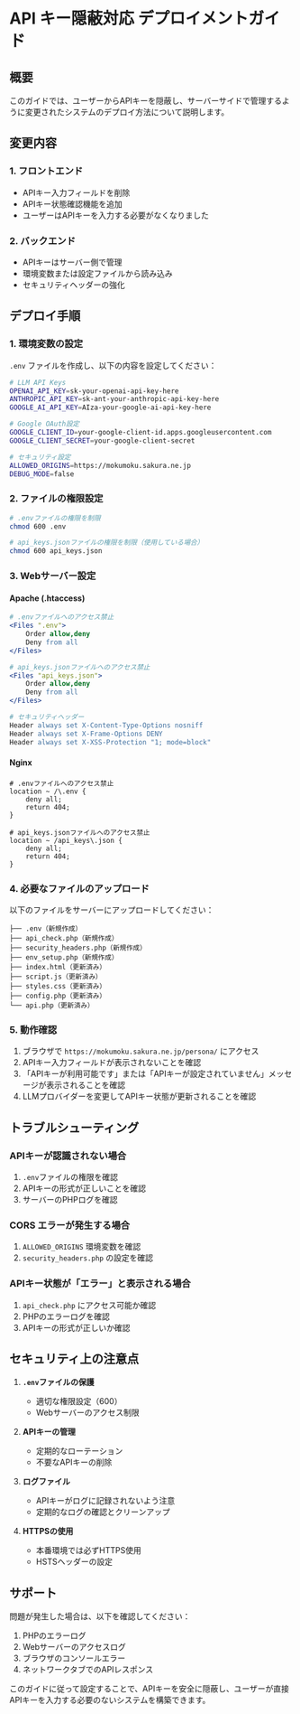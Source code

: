 # API キー隠蔽対応 デプロイメントガイド

## 概要

このガイドでは、ユーザーからAPIキーを隠蔽し、サーバーサイドで管理するように変更されたシステムのデプロイ方法について説明します。

## 変更内容

### 1. フロントエンド
- APIキー入力フィールドを削除
- APIキー状態確認機能を追加
- ユーザーはAPIキーを入力する必要がなくなりました

### 2. バックエンド
- APIキーはサーバー側で管理
- 環境変数または設定ファイルから読み込み
- セキュリティヘッダーの強化

## デプロイ手順

### 1. 環境変数の設定

`.env` ファイルを作成し、以下の内容を設定してください：

```bash
# LLM API Keys
OPENAI_API_KEY=sk-your-openai-api-key-here
ANTHROPIC_API_KEY=sk-ant-your-anthropic-api-key-here
GOOGLE_AI_API_KEY=AIza-your-google-ai-api-key-here

# Google OAuth設定
GOOGLE_CLIENT_ID=your-google-client-id.apps.googleusercontent.com
GOOGLE_CLIENT_SECRET=your-google-client-secret

# セキュリティ設定
ALLOWED_ORIGINS=https://mokumoku.sakura.ne.jp
DEBUG_MODE=false
```

### 2. ファイルの権限設定

```bash
# .envファイルの権限を制限
chmod 600 .env

# api_keys.jsonファイルの権限を制限（使用している場合）
chmod 600 api_keys.json
```

### 3. Webサーバー設定

#### Apache (.htaccess)
```apache
# .envファイルへのアクセス禁止
<Files ".env">
    Order allow,deny
    Deny from all
</Files>

# api_keys.jsonファイルへのアクセス禁止
<Files "api_keys.json">
    Order allow,deny
    Deny from all
</Files>

# セキュリティヘッダー
Header always set X-Content-Type-Options nosniff
Header always set X-Frame-Options DENY
Header always set X-XSS-Protection "1; mode=block"
```

#### Nginx
```nginx
# .envファイルへのアクセス禁止
location ~ /\.env {
    deny all;
    return 404;
}

# api_keys.jsonファイルへのアクセス禁止
location ~ /api_keys\.json {
    deny all;
    return 404;
}
```

### 4. 必要なファイルのアップロード

以下のファイルをサーバーにアップロードしてください：

```
├── .env（新規作成）
├── api_check.php（新規作成）
├── security_headers.php（新規作成）
├── env_setup.php（新規作成）
├── index.html（更新済み）
├── script.js（更新済み）
├── styles.css（更新済み）
├── config.php（更新済み）
└── api.php（更新済み）
```

### 5. 動作確認

1. ブラウザで `https://mokumoku.sakura.ne.jp/persona/` にアクセス
2. APIキー入力フィールドが表示されないことを確認
3. 「APIキーが利用可能です」または「APIキーが設定されていません」メッセージが表示されることを確認
4. LLMプロバイダーを変更してAPIキー状態が更新されることを確認

## トラブルシューティング

### APIキーが認識されない場合

1. `.env`ファイルの権限を確認
2. APIキーの形式が正しいことを確認
3. サーバーのPHPログを確認

### CORS エラーが発生する場合

1. `ALLOWED_ORIGINS` 環境変数を確認
2. `security_headers.php` の設定を確認

### APIキー状態が「エラー」と表示される場合

1. `api_check.php` にアクセス可能か確認
2. PHPのエラーログを確認
3. APIキーの形式が正しいか確認

## セキュリティ上の注意点

1. **`.env`ファイルの保護**
   - 適切な権限設定（600）
   - Webサーバーのアクセス制限

2. **APIキーの管理**
   - 定期的なローテーション
   - 不要なAPIキーの削除

3. **ログファイル**
   - APIキーがログに記録されないよう注意
   - 定期的なログの確認とクリーンアップ

4. **HTTPSの使用**
   - 本番環境では必ずHTTPS使用
   - HSTSヘッダーの設定

## サポート

問題が発生した場合は、以下を確認してください：

1. PHPのエラーログ
2. Webサーバーのアクセスログ
3. ブラウザのコンソールエラー
4. ネットワークタブでのAPIレスポンス

このガイドに従って設定することで、APIキーを安全に隠蔽し、ユーザーが直接APIキーを入力する必要のないシステムを構築できます。